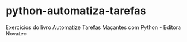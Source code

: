# python-automatiza-tarefas
Exercícios do livro Automatize Tarefas Maçantes com Python - Editora Novatec
